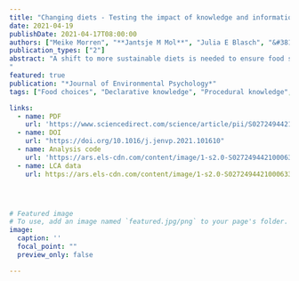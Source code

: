 ```yaml
---
title: "Changing diets - Testing the impact of knowledge and information nudges on sustainable dietary choices"
date: 2021-04-19
publishDate: 2021-04-17T08:00:00
authors: ["Meike Morren", "**Jantsje M Mol**", "Julia E Blasch", "&#381;iga Malek"]
publication_types: ["2"]
abstract: "A shift to more sustainable diets is needed to ensure food security and to reduce the pressure on the environment. Yet, many consumers have misconceptions about the environmental impacts of their diets and lack knowledge on how to prepare sustainable meals. This study uses a mixed-methods approach to develop four information nudges and to test their impact on dietary choices among a representative sample of Dutch consumers. A 2 x 2 between-subjects design crossing type of information (procedural versus declarative) with type of impacts (health versus environmental) is applied. The environmental impact is measured in terms of CO2 emissions, land use and water use. We find that pre-intervention knowledge about sustainable or healthy diets is related to the sustainability of participants’ dietary choices. Procedural knowledge on how to prepare a healthier meal has the greatest potential to influence dietary behavior, in particular for participants without prior self-reported dietary restrictions.
"
featured: true
publication: "*Journal of Environmental Psychology*"
tags: ["Food choices", "Declarative knowledge", "Procedural knowledge", "Health motivations", "Environmental motivations"]

links:
  - name: PDF
    url: 'https://www.sciencedirect.com/science/article/pii/S0272494421000633/pdfft?md5=72737ce0d3bc287c3f29f6c387ac71f1&pid=1-s2.0-S0272494421000633-main.pdf'  
  - name: DOI
    url: "https://doi.org/10.1016/j.jenvp.2021.101610"
  - name: Analysis code
    url: 'https://ars.els-cdn.com/content/image/1-s2.0-S0272494421000633-mmc5.zip'
  - name: LCA data
    url: https://ars.els-cdn.com/content/image/1-s2.0-S0272494421000633-mmc4.xlsx




# Featured image
# To use, add an image named `featured.jpg/png` to your page's folder. 
image:
  caption: ''
  focal_point: ""
  preview_only: false

---
```


